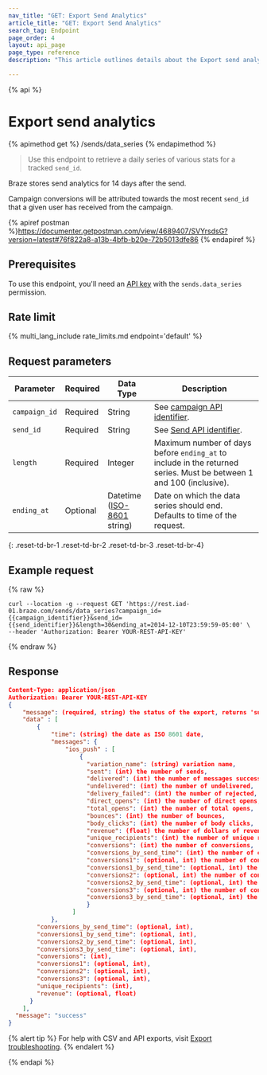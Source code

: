 ```yaml
---
nav_title: "GET: Export Send Analytics"
article_title: "GET: Export Send Analytics"
search_tag: Endpoint
page_order: 4
layout: api_page
page_type: reference
description: "This article outlines details about the Export send analytics Braze endpoint."

---
```

{% api %}
# Export send analytics
{% apimethod get %}
/sends/data_series
{% endapimethod %}

> Use this endpoint to retrieve a daily series of various stats for a tracked `send_id`. 

Braze stores send analytics for 14 days after the send.

Campaign conversions will be attributed towards the most recent `send_id` that a given user has received from the campaign.

{% apiref postman %}https://documenter.getpostman.com/view/4689407/SVYrsdsG?version=latest#76f822a8-a13b-4bfb-b20e-72b5013dfe86 {% endapiref %}

## Prerequisites

To use this endpoint, you'll need an [API key]({{site.baseurl}}/api/basics#rest-api-key/) with the `sends.data_series` permission.

## Rate limit

{% multi_lang_include rate_limits.md endpoint='default' %}

## Request parameters

| Parameter | Required | Data Type | Description |
| --------- | -------- | --------- |------------ |
| `campaign_id` | Required | String | See [campaign API identifier]({{site.baseurl}}/api/identifier_types/). |
| `send_id` | Required | String | See [Send API identifier]({{site.baseurl}}/api/identifier_types/). |
| `length` | Required | Integer | Maximum number of days before `ending_at` to include in the returned series. Must be between 1 and 100 (inclusive). |
| `ending_at` | Optional | Datetime <br>([ISO-8601](https://en.wikipedia.org/wiki/ISO_8601) string) | Date on which the data series should end. Defaults to time of the request. |
{: .reset-td-br-1 .reset-td-br-2 .reset-td-br-3  .reset-td-br-4}

## Example request 

{% raw %}
```
curl --location -g --request GET 'https://rest.iad-01.braze.com/sends/data_series?campaign_id={{campaign_identifier}}&send_id={{send_identifier}}&length=30&ending_at=2014-12-10T23:59:59-05:00' \
--header 'Authorization: Bearer YOUR-REST-API-KEY'
```
{% endraw %}

## Response

```json
Content-Type: application/json
Authorization: Bearer YOUR-REST-API-KEY
{
    "message": (required, string) the status of the export, returns 'success' when completed without errors,
    "data" : [
        {
            "time": (string) the date as ISO 8601 date,
            "messages": {
                "ios_push" : [
                    {
                      "variation_name": (string) variation name,
                      "sent": (int) the number of sends,
                      "delivered": (int) the number of messages successfully delivered,
                      "undelivered": (int) the number of undelivered,
                      "delivery_failed": (int) the number of rejected,
                      "direct_opens": (int) the number of direct opens,
                      "total_opens": (int) the number of total opens,
                      "bounces": (int) the number of bounces,
                      "body_clicks": (int) the number of body clicks,
                      "revenue": (float) the number of dollars of revenue (USD),
                      "unique_recipients": (int) the number of unique recipients at the campaign-level,
                      "conversions": (int) the number of conversions,
                      "conversions_by_send_time": (int) the number of conversions attributed to the date the campaign was sent,
                      "conversions1": (optional, int) the number of conversions for the second conversion event,
                      "conversions1_by_send_time": (optional, int) the number of conversions for the second conversion event attributed to the date the campaign was sent,
                      "conversions2": (optional, int) the number of conversions for the third conversion event,
                      "conversions2_by_send_time": (optional, int) the number of conversions for the third conversion event attributed to the date the campaign was sent,
                      "conversions3": (optional, int) the number of conversions for the fourth conversion event,
                      "conversions3_by_send_time": (optional, int) the number of conversions for the fourth, conversion event attributed to the date the campaign was sent
                      }
                  ]
            },
        "conversions_by_send_time": (optional, int),
        "conversions1_by_send_time": (optional, int),
        "conversions2_by_send_time": (optional, int),
        "conversions3_by_send_time": (optional, int),
        "conversions": (int),
        "conversions1": (optional, int),
        "conversions2": (optional, int),
        "conversions3": (optional, int),
        "unique_recipients": (int),
        "revenue": (optional, float)
      }
    ],
  "message": "success"
}
```

{% alert tip %}
For help with CSV and API exports, visit [Export troubleshooting]({{site.baseurl}}/user_guide/data_and_analytics/export_braze_data/export_troubleshooting/).
{% endalert %}

{% endapi %}
